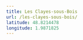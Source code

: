 ```yaml
---
title: Les Clayes-sous-Bois
url: /les-clayes-sous-bois/
latitude: 48.8214478
longitude: 1.9871825
---
```

